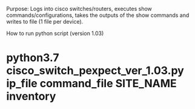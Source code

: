 Purpose: Logs into cisco switches/routers, executes show commands/configurations, takes the outputs of the show commands and writes to file (1 file per device).

How to run python script (version 1.03)
# python3.7 cisco_switch_pexpect_ver_1.03.py ip_file command_file SITE_NAME inventory
